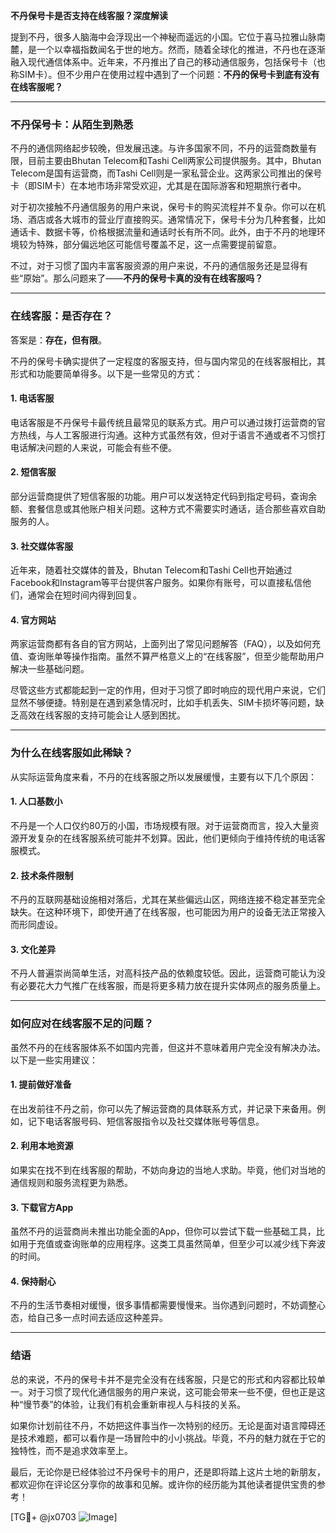 **不丹保号卡是否支持在线客服？深度解读**

提到不丹，很多人脑海中会浮现出一个神秘而遥远的小国。它位于喜马拉雅山脉南麓，是一个以幸福指数闻名于世的地方。然而，随着全球化的推进，不丹也在逐渐融入现代通信体系中。近年来，不丹推出了自己的移动通信服务，包括保号卡（也称SIM卡）。但不少用户在使用过程中遇到了一个问题：**不丹的保号卡到底有没有在线客服呢？**

---

### 不丹保号卡：从陌生到熟悉

不丹的通信网络起步较晚，但发展迅速。与许多国家不同，不丹的运营商数量有限，目前主要由Bhutan Telecom和Tashi Cell两家公司提供服务。其中，Bhutan Telecom是国有运营商，而Tashi Cell则是一家私营企业。这两家公司推出的保号卡（即SIM卡）在本地市场非常受欢迎，尤其是在国际游客和短期旅行者中。

对于初次接触不丹通信服务的用户来说，保号卡的购买流程并不复杂。你可以在机场、酒店或各大城市的营业厅直接购买。通常情况下，保号卡分为几种套餐，比如通话卡、数据卡等，价格根据流量和通话时长有所不同。此外，由于不丹的地理环境较为特殊，部分偏远地区可能信号覆盖不足，这一点需要提前留意。

不过，对于习惯了国内丰富客服资源的用户来说，不丹的通信服务还是显得有些“原始”。那么问题来了——**不丹的保号卡真的没有在线客服吗？**

---

### 在线客服：是否存在？

答案是：**存在，但有限**。

不丹的保号卡确实提供了一定程度的客服支持，但与国内常见的在线客服相比，其形式和功能要简单得多。以下是一些常见的方式：

#### 1. **电话客服**
电话客服是不丹保号卡最传统且最常见的联系方式。用户可以通过拨打运营商的官方热线，与人工客服进行沟通。这种方式虽然有效，但对于语言不通或者不习惯打电话解决问题的人来说，可能会有些不便。

#### 2. **短信客服**
部分运营商提供了短信客服的功能。用户可以发送特定代码到指定号码，查询余额、套餐信息或其他账户相关问题。这种方式不需要实时通话，适合那些喜欢自助服务的人。

#### 3. **社交媒体客服**
近年来，随着社交媒体的普及，Bhutan Telecom和Tashi Cell也开始通过Facebook和Instagram等平台提供客户服务。如果你有账号，可以直接私信他们，通常会在短时间内得到回复。

#### 4. **官方网站**
两家运营商都有各自的官方网站，上面列出了常见问题解答（FAQ），以及如何充值、查询账单等操作指南。虽然不算严格意义上的“在线客服”，但至少能帮助用户解决一些基础问题。

尽管这些方式都能起到一定的作用，但对于习惯了即时响应的现代用户来说，它们显然不够便捷。特别是在遇到紧急情况时，比如手机丢失、SIM卡损坏等问题，缺乏高效在线客服的支持可能会让人感到困扰。

---

### 为什么在线客服如此稀缺？

从实际运营角度来看，不丹的在线客服之所以发展缓慢，主要有以下几个原因：

#### 1. **人口基数小**
不丹是一个人口仅约80万的小国，市场规模有限。对于运营商而言，投入大量资源开发复杂的在线客服系统可能并不划算。因此，他们更倾向于维持传统的电话客服模式。

#### 2. **技术条件限制**
不丹的互联网基础设施相对落后，尤其在某些偏远山区，网络连接不稳定甚至完全缺失。在这种环境下，即使开通了在线客服，也可能因为用户的设备无法正常接入而形同虚设。

#### 3. **文化差异**
不丹人普遍崇尚简单生活，对高科技产品的依赖度较低。因此，运营商可能认为没有必要花大力气推广在线客服，而是将更多精力放在提升实体网点的服务质量上。

---

### 如何应对在线客服不足的问题？

虽然不丹的在线客服体系不如国内完善，但这并不意味着用户完全没有解决办法。以下是一些实用建议：

#### 1. **提前做好准备**
在出发前往不丹之前，你可以先了解运营商的具体联系方式，并记录下来备用。例如，记下电话客服号码、短信客服指令以及社交媒体账号等信息。

#### 2. **利用本地资源**
如果实在找不到在线客服的帮助，不妨向身边的当地人求助。毕竟，他们对当地的通信规则和服务流程更为熟悉。

#### 3. **下载官方App**
虽然不丹的运营商尚未推出功能全面的App，但你可以尝试下载一些基础工具，比如用于充值或查询账单的应用程序。这类工具虽然简单，但至少可以减少线下奔波的时间。

#### 4. **保持耐心**
不丹的生活节奏相对缓慢，很多事情都需要慢慢来。当你遇到问题时，不妨调整心态，给自己多一点时间去适应这种差异。

---

### 结语

总的来说，不丹的保号卡并不是完全没有在线客服，只是它的形式和内容都比较单一。对于习惯了现代化通信服务的用户来说，这可能会带来一些不便，但也正是这种“慢节奏”的体验，让我们有机会重新审视人与科技的关系。

如果你计划前往不丹，不妨把这件事当作一次特别的经历。无论是面对语言障碍还是技术难题，都可以看作是一场冒险中的小小挑战。毕竟，不丹的魅力就在于它的独特性，而不是追求效率至上。

最后，无论你是已经体验过不丹保号卡的用户，还是即将踏上这片土地的新朋友，都欢迎你在评论区分享你的故事和见解。或许你的经历能为其他读者提供宝贵的参考！

[TG💪+ @jx0703 ![Image](https://github.com/user-attachments/assets/dbca1d08-cadb-493c-b0ec-ad6f7a83f270)]